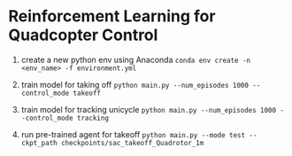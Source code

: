 # Reinforcement Learning for Quadcopter Control


1. create a new python env using Anaconda
   `conda env create -n <env_name> -f environment.yml`

2. train model for taking off
   `python main.py --num_episodes 1000 --control_mode takeoff`
3. train model for tracking unicycle
   `python main.py --num_episodes 1000 --control_mode tracking`

4. run pre-trained agent for takeoff
   `python main.py --mode test --ckpt_path checkpoints/sac_takeoff_Quadrotor_1m`
